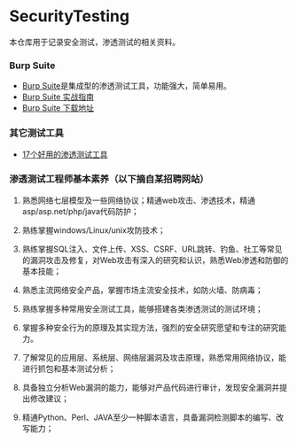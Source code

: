 # SecurityTesting

本仓库用于记录安全测试，渗透测试的相关资料。

### Burp Suite

- [Burp Suite](https://portswigger.net/burp)是集成型的渗透测试工具，功能强大，简单易用。
- [Burp Suite 实战指南](https://legacy.gitbook.com/book/t0data/burpsuite/details)
- [Burp Suite 下载地址](https://www.waitalone.cn/burpsuite-v1732.html)
### 其它测试工具
- [17个好用的渗透测试工具](http://www.aqniu.com/hack-geek/28188.html)


### 渗透测试工程师基本素养（以下摘自某招聘网站）

1. 熟悉网络七层模型及一些网络协议；精通web攻击、渗透技术，精通asp/asp.net/php/java代码防护；

2. 熟练掌握windows/Linux/unix攻防技术；

3. 熟练掌握SQL注入、文件上传、XSS、CSRF、URL跳转、钓鱼、社工等常见的漏洞攻击及修复，对Web攻击有深入的研究和认识，熟悉Web渗透和防御的基本技能；

4. 熟悉主流网络安全产品，掌握市场主流安全技术，如防火墙、防病毒；

5. 熟练掌握多种常用安全测试工具，能够搭建各类渗透测试的测试环境；

6. 掌握多种安全行为的原理及其实现方法，强烈的安全研究愿望和专注的研究能力。

7. 了解常见的应用层、系统层、网络层漏洞及攻击原理，熟悉常用网络协议，能进行抓包和基本测试分析；

8. 具备独立分析Web漏洞的能力，能够对产品代码进行审计，发现安全漏洞并提出修改建议；

9. 精通Python、Perl、JAVA至少一种脚本语言，具备漏洞检测脚本的编写、改写能力；
